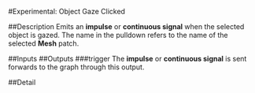 #Experimental: Object Gaze Clicked

##Description
Emits an **impulse** or **continuous signal** when the selected object is gazed. The name in the pulldown refers to the name of the selected **Mesh** patch.

##Inputs
##Outputs
###trigger
The **impulse** or **continuous signal** is sent forwards to the graph through this output.

##Detail

